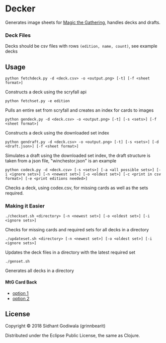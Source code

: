 # Decker

Generates image sheets for [Magic the Gathering](http://magic.wizards.com/), handles decks and drafts.

### Deck Files

Decks should be csv files with rows `(edition, name, count)`, see example decks

## Usage

`python fetchdeck.py -d <deck.csv> -o <output.png> [-t] [-f <sheet format>]`

Constructs a deck using the scryfall api

`python fetchset.py -e edition`

Pulls an entire set from scryfall and creates an index for cards to images

`python gendeck.py -d <deck.csv> -o <output.png> [-t] [-s <sets>] [-f <sheet format>]`

Constructs a deck using the downloaded set index

`python gendraft.py -d <deck.csv> -o <output.png> [-t] [-s <sets>] [-d <draft.json>] [-f <sheet format>]`

Simulates a draft using the downloaded set index, the draft structure is taken from a json file,
"winchestor.json" is an example

`python codeck.py -d <deck.csv> [-s <sets>] [-a <all possible sets>] [-i <ignore sets>] [-n <newest set>] [-o <oldest set>] [-c <print in csv format>] [-e <print editions needed>]`

Checks a deck, using codex.csv, for missing cards as well as the sets required.

### Making it Easier

`./checkset.sh <directory> [-n <newest set>] [-o <oldest set>] [-i <ignore sets>]`

Checks for missing cards and required sets for all decks in a directory

`./updateset.sh <directory> [-n <newest set>] [-o <oldest set>] [-i <ignore sets>]`

Updates the deck files in a directory with the latest required set

`./genset.sh`

Generates all decks in a directory

#### MtG Card Back
* [option 1](https://www.slightlymagic.net/forum/download/file.php?id=11045&mode=view)
* [option 2](https://i.imgur.com/P7qYTcI.png)

## License

Copyright © 2018 Sidhant Godiwala (grinnbearit)

Distributed under the Eclipse Public License, the same as Clojure.

